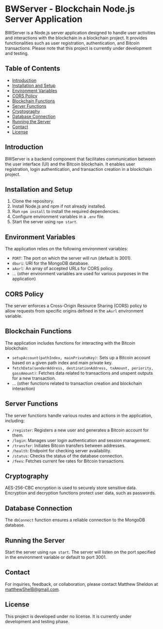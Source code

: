 # BWServer - Blockchain Node.js Server Application

BWServer is a Node.js server application designed to handle user activities and interactions with the blockchain in a blockchain project. It provides functionalities such as user registration, authentication, and Bitcoin transactions. Please note that this project is currently under development and testing.

## Table of Contents

- [Introduction](#introduction)
- [Installation and Setup](#installation-and-setup)
- [Environment Variables](#environment-variables)
- [CORS Policy](#cors-policy)
- [Blockchain Functions](#blockchain-functions)
- [Server Functions](#server-functions)
- [Cryptography](#cryptography)
- [Database Connection](#database-connection)
- [Running the Server](#running-the-server)
- [Contact](#contact)
- [License](#license)

## Introduction

BWServer is a backend component that facilitates communication between the user interface (UI) and the Bitcoin blockchain. It enables user registration, login authentication, and transaction creation in a blockchain project.

## Installation and Setup

1. Clone the repository.
2. Install Node.js and npm if not already installed.
3. Run `npm install` to install the required dependencies.
4. Configure environment variables in a `.env` file.
5. Start the server using `npm start`.

## Environment Variables

The application relies on the following environment variables:

- `PORT`: The port on which the server will run (default is 3001).
- `dburi`: URI for the MongoDB database.
- `aAurl`: An array of accepted URLs for CORS policy.
- ... (other environment variables are used for various purposes in the application)

## CORS Policy

The server enforces a Cross-Origin Resource Sharing (CORS) policy to allow requests from specific origins defined in the `aAurl` environment variable.

## Blockchain Functions

The application includes functions for interacting with the Bitcoin blockchain:

- `setupAccount(pathIndex, mainPrivateKey)`: Sets up a Bitcoin account based on a given path index and main private key.
- `fetchData(senderAddress, destinationAddress, txAmount, periority, gassAmount)`: Fetches data related to transactions and unspent outputs for a new transaction.
- ... (other functions related to transaction creation and blockchain interaction)

## Server Functions

The server functions handle various routes and actions in the application, including:

- `/register`: Registers a new user and generates a Bitcoin account for them.
- `/login`: Manages user login authentication and session management.
- `/transfer`: Initiates Bitcoin transfers between addresses.
- `/health`: Endpoint for checking server availability.
- `/status`: Checks the status of the database connection.
- `/fees`: Fetches current fee rates for Bitcoin transactions.

## Cryptography

AES-256-CBC encryption is used to securely store sensitive data. Encryption and decryption functions protect user data, such as passwords.

## Database Connection

The `dbConnect` function ensures a reliable connection to the MongoDB database.

## Running the Server

Start the server using `npm start`. The server will listen on the port specified in the environment variable or default to port 3001.

## Contact

For inquiries, feedback, or collaboration, please contact Matthew Sheldon at matthewShelB@gmail.com.

## License

This project is developed under no license. It is currently under development and testing phase.

